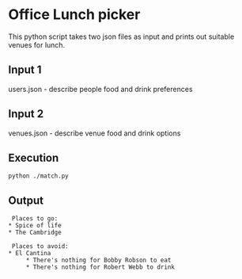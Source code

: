 # Office Lunch picker

This python script takes two json files as input and prints out suitable venues for lunch.

## Input 1

users.json - describe people food and drink preferences

## Input 2

venues.json - describe venue food and drink options

## Execution

```
python ./match.py
```

## Output

```
 Places to go:
* Spice of life
* The Cambridge

 Places to avoid:
* El Cantina
	 * There's nothing for Bobby Robson to eat
	 * There's nothing for Robert Webb to drink
```
